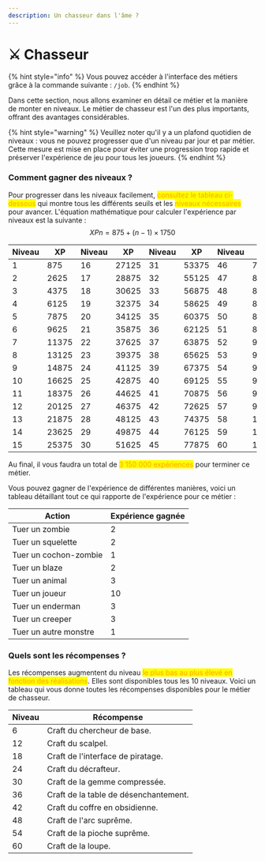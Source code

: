 ```yaml
---
description: Un chasseur dans l'âme ?
---
```


# ⚔️ Chasseur

{% hint style="info" %}
Vous pouvez accéder à l'interface des métiers grâce à la commande suivante : `/job`.
{% endhint %}

Dans cette section, nous allons examiner en détail ce métier et la manière de monter en niveaux. Le métier de chasseur est l'un des plus importants, offrant des avantages considérables.

{% hint style="warning" %}
Veuillez noter qu'il y a un plafond quotidien de niveaux : vous ne pouvez progresser que d'un niveau par jour et par métier. Cette mesure est mise en place pour éviter une progression trop rapide et préserver l'expérience de jeu pour tous les joueurs.
{% endhint %}



### Comment gagner des niveaux ?

Pour progresser dans les niveaux facilement, <mark style="color:orange;">consultez le tableau ci-dessous</mark> qui montre tous les différents seuils et les <mark style="color:orange;">niveaux nécessaires</mark> pour avancer. L'équation mathématique pour calculer l'expérience par niveaux est la suivante : $$XPn​=875+(n−1)×1750$$

<table><thead><tr><th data-type="number">Niveau</th><th data-type="number">XP</th><th data-type="number">Niveau</th><th data-type="number">XP</th><th data-type="number">Niveau</th><th data-type="number">XP</th><th data-type="number">Niveau</th><th data-type="number">XP</th></tr></thead><tbody><tr><td>1</td><td>875</td><td>16</td><td>27125</td><td>31</td><td>53375</td><td>46</td><td>79625</td></tr><tr><td>2</td><td>2625</td><td>17</td><td>28875</td><td>32</td><td>55125</td><td>47</td><td>81375</td></tr><tr><td>3</td><td>4375</td><td>18</td><td>30625</td><td>33</td><td>56875</td><td>48</td><td>83125</td></tr><tr><td>4</td><td>6125</td><td>19</td><td>32375</td><td>34</td><td>58625</td><td>49</td><td>84875</td></tr><tr><td>5</td><td>7875</td><td>20</td><td>34125</td><td>35</td><td>60375</td><td>50</td><td>86625</td></tr><tr><td>6</td><td>9625</td><td>21</td><td>35875</td><td>36</td><td>62125</td><td>51</td><td>88375</td></tr><tr><td>7</td><td>11375</td><td>22</td><td>37625</td><td>37</td><td>63875</td><td>52</td><td>90125</td></tr><tr><td>8</td><td>13125</td><td>23</td><td>39375</td><td>38</td><td>65625</td><td>53</td><td>91875</td></tr><tr><td>9</td><td>14875</td><td>24</td><td>41125</td><td>39</td><td>67375</td><td>54</td><td>93625</td></tr><tr><td>10</td><td>16625</td><td>25</td><td>42875</td><td>40</td><td>69125</td><td>55</td><td>95375</td></tr><tr><td>11</td><td>18375</td><td>26</td><td>44625</td><td>41</td><td>70875</td><td>56</td><td>97125</td></tr><tr><td>12</td><td>20125</td><td>27</td><td>46375</td><td>42</td><td>72625</td><td>57</td><td>98875</td></tr><tr><td>13</td><td>21875</td><td>28</td><td>48125</td><td>43</td><td>74375</td><td>58</td><td>100625</td></tr><tr><td>14</td><td>23625</td><td>29</td><td>49875</td><td>44</td><td>76125</td><td>59</td><td>102375</td></tr><tr><td>15</td><td>25375</td><td>30</td><td>51625</td><td>45</td><td>77875</td><td>60</td><td>104125</td></tr></tbody></table>

Au final, il vous faudra un total de <mark style="color:orange;">3 150 000 expériences</mark> pour terminer ce métier.

Vous pouvez gagner de l'expérience de différentes manières, voici un tableau détaillant tout ce qui rapporte de l'expérience pour ce métier :

<table><thead><tr><th>Action</th><th data-type="number">Expérience gagnée</th></tr></thead><tbody><tr><td>Tuer un zombie</td><td>2</td></tr><tr><td>Tuer un squelette</td><td>2</td></tr><tr><td>Tuer un cochon-zombie</td><td>1</td></tr><tr><td>Tuer un blaze</td><td>2</td></tr><tr><td>Tuer un animal</td><td>3</td></tr><tr><td>Tuer un joueur</td><td>10</td></tr><tr><td>Tuer un enderman</td><td>3</td></tr><tr><td>Tuer un creeper</td><td>3</td></tr><tr><td>Tuer un autre monstre</td><td>1</td></tr></tbody></table>



### Quels sont les récompenses ?

Les récompenses augmentent du niveau <mark style="color:orange;">le plus bas au plus élevé en fonction des réalisations</mark>. Elles sont disponibles tous les 10 niveaux. Voici un tableau qui vous donne toutes les récompenses disponibles pour le métier de chasseur.

| Niveau | Récompense                            |
| ------ | ------------------------------------- |
| 6      | Craft du chercheur de base.           |
| 12     | Craft du scalpel.                     |
| 18     | Craft de l'interface de piratage.     |
| 24     | Craft du décrafteur.                  |
| 30     | Craft de la gemme compressée.         |
| 36     | Craft de la table de désenchantement. |
| 42     | Craft du coffre en obsidienne.        |
| 48     | Craft de l'arc suprême.               |
| 54     | Craft de la pioche suprême.           |
| 60     | Craft de la loupe.                    |
